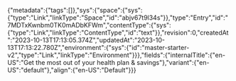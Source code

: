 {"metadata":{"tags":[]},"sys":{"space":{"sys":{"type":"Link","linkType":"Space","id":"abjv67t9l34s"}},"type":"Entry","id":"7MDTxKwnbm0TK0mADbKFWm","contentType":{"sys":{"type":"Link","linkType":"ContentType","id":"text"}},"revision":0,"createdAt":"2023-10-13T17:13:05.374Z","updatedAt":"2023-10-13T17:13:22.780Z","environment":{"sys":{"id":"master-starter-v2","type":"Link","linkType":"Environment"}}},"fields":{"internalTitle":{"en-US":"Get the most out of your health plan & savings"},"variant":{"en-US":"default"},"align":{"en-US":"Default"}}}